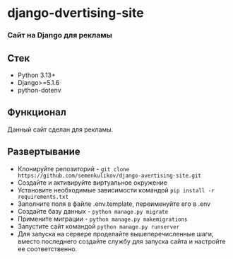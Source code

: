 # django-dvertising-site

### Сайт на Django для рекламы 

## Стек
* Python 3.13+
* Django>=5.1.6
* python-dotenv

## Функционал
Данный сайт сделан для рекламы.

## Развертывание
* Клонируйте репозиторий - `git clone https://github.com/semenkulikov/django-avertising-site.git`
* Создайте и активируйте виртуальное окружение
* Установите необходимые зависимости командой `pip install -r requirements.txt`
* Заполните поля в файле .env.template, переименуйте его в .env
* Создайте базу данных - `python manage.py migrate`
* Примените миграции - `python manage.py makemigrations`
* Запустите сайт командой `python manage.py runserver`
* Для запуска на сервере проделайте вышеперечисленные шаги, вместо последнего создайте службу для запуска сайта и настройте ее соответственно.


